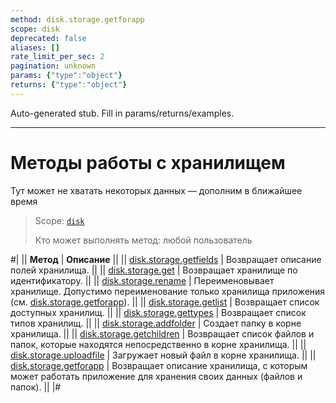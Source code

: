 ```yaml
---
method: disk.storage.getforapp
scope: disk
deprecated: false
aliases: []
rate_limit_per_sec: 2
pagination: unknown
params: {"type":"object"}
returns: {"type":"object"}
---
```


Auto-generated stub. Fill in params/returns/examples.

---

# Методы работы с хранилищем



Тут может не хватать некоторых данных — дополним в ближайшее время



> Scope: [`disk`](../../scopes/permissions.md)
>
> Кто может выполнять метод: любой пользователь

#|
|| **Метод** | **Описание** ||
|| [disk.storage.getfields](./disk-storage-get-fields.md) | Возвращает описание полей хранилища. ||
|| [disk.storage.get](./disk-storage-get.md) | Возвращает хранилище по идентификатору. ||
|| [disk.storage.rename](./disk-storage-rename.md) | Переименовывает хранилище. Допустимо переименование только хранилища приложения (см. [disk.storage.getforapp](./disk-storage-get-for-app.md)). ||
|| [disk.storage.getlist](./disk-storage-get-list.md) | Возвращает список доступных хранилищ. ||
|| [disk.storage.gettypes](./disk-storage-get-types.md) | Возвращает список типов хранилищ. ||
|| [disk.storage.addfolder](./disk-storage-add-folder.md) | Создает папку в корне хранилища. ||
|| [disk.storage.getchildren](./disk-storage-get-children.md) | Возвращает список файлов и папок, которые находятся непосредственно в корне хранилища. ||
|| [disk.storage.uploadfile](./disk-storage-upload-file.md) | Загружает новый файл в корне хранилища. ||
|| [disk.storage.getforapp](./disk-storage-get-for-app.md) | Возвращает описание хранилища, с которым может работать приложение для хранения своих данных (файлов и папок). ||
|#
